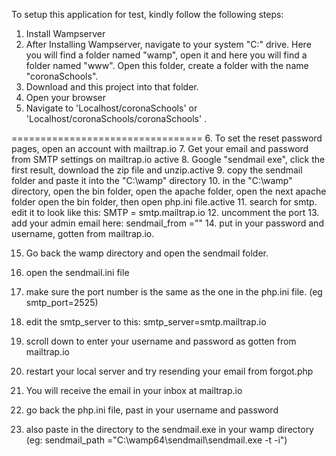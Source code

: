 To setup this application for test, kindly follow the following steps:

1. Install Wampserver
2. After Installing Wampserver, navigate to your system "C:\" drive. Here you will find a folder named "wamp", open it and here you will find a folder named "www". Open this folder, create a folder with the name "coronaSchools".
3. Download and this project into that folder.
4. Open your browser
5. Navigate to 'Localhost/coronaSchools' or 'Localhost/coronaSchools/coronaSchools' .

=================================
6. To set the reset password pages, open an account with mailtrap.io
7. Get your email and password from SMTP settings on mailtrap.io active
8. Google "sendmail exe", click the first result, download the zip file and unzip.active
9. copy the sendmail folder and paste it into the "C:\wamp" directory
10. in the "C:\wamp" directory, open the bin folder, open the apache folder, open the next apache folder
open the bin folder, then open php.ini file.active
11. search for smtp. edit it to look like this: SMTP = smtp.mailtrap.io
12. uncomment the port
13. add your admin email here: sendmail_from =""
14. put in your password and username, gotten from mailtrap.io. 

15. Go back the wamp directory and open the sendmail folder.
16. open the sendmail.ini file
17. make sure the port number is the same as the one in the php.ini file. (eg smtp_port=2525)
18. edit the smtp_server to this: smtp_server=smtp.mailtrap.io
19. scroll down to enter your username and password as gotten from mailtrap.io 
20. restart your local server and try resending your email from forgot.php

21. You will receive the email in your inbox at mailtrap.io
22. go back the php.ini file, past in your username and password
23. also  paste in the directory to the sendmail.exe in your wamp directory (eg: sendmail_path ="C:\wamp64\sendmail\sendmail.exe -t -i")